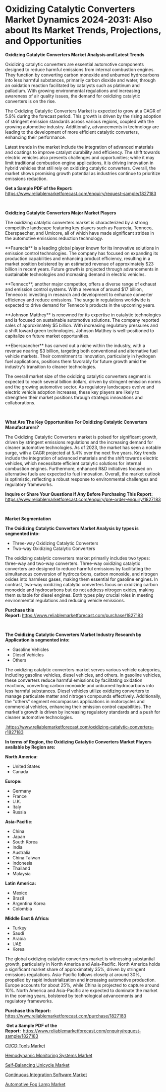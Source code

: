 <p><h1>Oxidizing Catalytic Converters Market Dynamics 2024-2031: Also about Its Market Trends, Projections, and Opportunities</h1></p><p><strong>Oxidizing Catalytic Converters Market Analysis and Latest Trends</strong></p>
<p><p>Oxidizing catalytic converters are essential automotive components designed to reduce harmful emissions from internal combustion engines. They function by converting carbon monoxide and unburned hydrocarbons into less harmful substances, primarily carbon dioxide and water, through an oxidation reaction facilitated by catalysts such as platinum and palladium. With growing environmental regulations and increasing awareness of air quality issues, the demand for oxidizing catalytic converters is on the rise.</p><p>The Oxidizing Catalytic Converters Market is expected to grow at a CAGR of 5.9% during the forecast period. This growth is driven by the rising adoption of stringent emission standards across various regions, coupled with the growing automotive industry. Additionally, advancements in technology are leading to the development of more efficient catalytic converters, enhancing their performance. </p><p>Latest trends in the market include the integration of advanced materials and coatings to improve catalyst durability and efficiency. The shift towards electric vehicles also presents challenges and opportunities; while it may limit traditional combustion engine applications, it is driving innovation in hybrid vehicles that still rely on oxidizing catalytic converters. Overall, the market shows promising growth potential as industries continue to prioritize emissions reduction.</p></p>
<p><strong>Get a Sample PDF of the Report:&nbsp;</strong> <a href="https://www.reliablemarketforecast.com/enquiry/request-sample/1827183?utm_campaign=1080&utm_medium=2&utm_source=Github&utm_content=ia&utm_term=04112024&utm_id=oxidizing-catalytic-converters">https://www.reliablemarketforecast.com/enquiry/request-sample/1827183</a></p>
<p>&nbsp;</p>
<p><strong>Oxidizing Catalytic Converters Major Market Players</strong></p>
<p><p>The oxidizing catalytic converters market is characterized by a strong competitive landscape featuring key players such as Faurecia, Tenneco, Eberspaecher, and Umicore, all of which have made significant strides in the automotive emissions reduction technology.</p><p>**Faurecia** is a leading global player known for its innovative solutions in emission control technologies. The company has focused on expanding its production capabilities and enhancing product efficiency, resulting in a market position bolstered by an estimated revenue of approximately $23 billion in recent years. Future growth is projected through advancements in sustainable technologies and increasing demand in electric vehicles.</p><p>**Tenneco**, another major competitor, offers a diverse range of exhaust and emission control systems. With a revenue of around $17 billion, Tenneco is investing in research and development to enhance converter efficiency and reduce emissions. The surge in regulations worldwide is expected to drive demand for Tenneco's products in the upcoming years.</p><p>**Johnson Matthey** is renowned for its expertise in catalytic technologies and is focused on sustainable automotive solutions. The company reported sales of approximately $5 billion. With increasing regulatory pressures and a shift toward green technologies, Johnson Matthey is well-positioned to capitalize on future market opportunities.</p><p>**Eberspaecher** has carved out a niche within the industry, with a revenue nearing $3 billion, targeting both conventional and alternative fuel vehicle markets. Their commitment to innovation, particularly in hydrogen fuel applications, positions them favorably for future growth amid the industry's transition to cleaner technologies.</p><p>The overall market size of the oxidizing catalytic converters segment is expected to reach several billion dollars, driven by stringent emission norms and the growing automotive sector. As regulatory landscapes evolve and electric vehicle adoption increases, these key players are likely to strengthen their market positions through strategic innovations and collaborations.</p></p>
<p>&nbsp;</p>
<p><strong>What Are The Key Opportunities For Oxidizing Catalytic Converters Manufacturers?</strong></p>
<p><p>The Oxidizing Catalytic Converters market is poised for significant growth, driven by stringent emissions regulations and the increasing demand for cleaner automotive technologies. As of 2023, the market has seen a notable surge, with a CAGR projected at 5.4% over the next five years. Key trends include the integration of advanced materials and the shift towards electric vehicles, which necessitate efficient catalytic solutions for internal combustion engines. Furthermore, enhanced R&D initiatives focused on alternative fuels are expected to fuel innovation. Overall, the market outlook is optimistic, reflecting a robust response to environmental challenges and regulatory frameworks.</p></p>
<p><strong>Inquire or Share Your Questions If Any Before Purchasing This Report:</strong> <a href="https://www.reliablemarketforecast.com/enquiry/pre-order-enquiry/1827183?utm_campaign=1080&utm_medium=2&utm_source=Github&utm_content=ia&utm_term=04112024&utm_id=oxidizing-catalytic-converters">https://www.reliablemarketforecast.com/enquiry/pre-order-enquiry/1827183</a></p>
<p>&nbsp;</p>
<p><strong>Market Segmentation</strong></p>
<p><strong>The Oxidizing Catalytic Converters Market Analysis by types is segmented into:</strong></p>
<p><ul><li>Three-way Oxidizing Catalytic Converters</li><li>Two-way Oxidizing Catalytic Converters</li></ul></p>
<p><p>The oxidizing catalytic converters market primarily includes two types: three-way and two-way converters. Three-way oxidizing catalytic converters are designed to reduce harmful emissions by facilitating the simultaneous conversion of hydrocarbons, carbon monoxide, and nitrogen oxides into harmless gases, making them essential for gasoline engines. In contrast, two-way oxidizing catalytic converters focus on oxidizing carbon monoxide and hydrocarbons but do not address nitrogen oxides, making them suitable for diesel engines. Both types play crucial roles in meeting environmental regulations and reducing vehicle emissions.</p></p>
<p><strong>Purchase this Report:&nbsp;</strong><a href="https://www.reliablemarketforecast.com/purchase/1827183?utm_campaign=1080&utm_medium=2&utm_source=Github&utm_content=ia&utm_term=04112024&utm_id=oxidizing-catalytic-converters">https://www.reliablemarketforecast.com/purchase/1827183</a></p>
<p>&nbsp;</p>
<p><strong>The Oxidizing Catalytic Converters Market Industry Research by Application is segmented into:</strong></p>
<p><ul><li>Gasoline Vehicles</li><li>Diesel Vehicles</li><li>Others</li></ul></p>
<p><p>The oxidizing catalytic converters market serves various vehicle categories, including gasoline vehicles, diesel vehicles, and others. In gasoline vehicles, these converters reduce harmful emissions by facilitating oxidation reactions, converting carbon monoxide and unburned hydrocarbons into less harmful substances. Diesel vehicles utilize oxidizing converters to manage particulate matter and nitrogen compounds effectively. Additionally, the "others" segment encompasses applications in motorcycles and commercial vehicles, enhancing their emission control capabilities. The market's growth is driven by increasing regulatory standards and a push for cleaner automotive technologies.</p></p>
<p><a href="https://www.reliablemarketforecast.com/oxidizing-catalytic-converters-r1827183?utm_campaign=1080&utm_medium=2&utm_source=Github&utm_content=ia&utm_term=04112024&utm_id=oxidizing-catalytic-converters">&nbsp;https://www.reliablemarketforecast.com/oxidizing-catalytic-converters-r1827183</a></p>
<p><strong>In terms of Region, the Oxidizing Catalytic Converters Market Players available by Region are:</strong></p>
<p>
    <p> <strong> North America: </strong>
        <ul>
            <li>United States</li>
            <li>Canada</li>
        </ul>
        </p> 
    <p> <strong> Europe: </strong>
        <ul>
            <li>Germany</li>
            <li>France</li>
            <li>U.K.</li>
            <li>Italy</li>
            <li>Russia</li>
        </ul>
        </p> 
    <p> <strong> Asia-Pacific: </strong>
        <ul>
            <li>China</li>
            <li>Japan</li>
            <li>South Korea</li>
            <li>India</li>
            <li>Australia</li>
            <li>China Taiwan</li>
            <li>Indonesia</li>
            <li>Thailand</li>
            <li>Malaysia</li>
        </ul>
        </p> 
    <p> <strong> Latin America: </strong>
        <ul>
            <li>Mexico</li>
            <li>Brazil</li>
            <li>Argentina Korea</li>
            <li>Colombia</li>
        </ul>
        </p> 
    <p> <strong> Middle East & Africa: </strong>
        <ul>
            <li>Turkey</li>
            <li>Saudi</li>
            <li>Arabia</li>
            <li>UAE</li>
            <li>Korea</li>
        </ul>
    </p>
    </p>
<p><p>The global oxidizing catalytic converters market is witnessing substantial growth, particularly in North America and Asia-Pacific. North America holds a significant market share of approximately 35%, driven by stringent emissions regulations. Asia-Pacific follows closely at around 30%, propelled by rapid industrialization and increasing automotive production. Europe accounts for about 25%, while China is projected to capture around 10%. North America and Asia-Pacific are expected to dominate the market in the coming years, bolstered by technological advancements and regulatory frameworks.</p></p>
<p><strong>Purchase this Report: </strong><a href="https://www.reliablemarketforecast.com/purchase/1827183?utm_campaign=1080&utm_medium=2&utm_source=Github&utm_content=ia&utm_term=04112024&utm_id=oxidizing-catalytic-converters">https://www.reliablemarketforecast.com/purchase/1827183</a></p>
<p>&nbsp;<strong>Get a Sample PDF of the Report:&nbsp;&nbsp;</strong><a href="https://www.reliablemarketforecast.com/enquiry/request-sample/1827183?utm_campaign=1080&utm_medium=2&utm_source=Github&utm_content=ia&utm_term=04112024&utm_id=oxidizing-catalytic-converters">https://www.reliablemarketforecast.com/enquiry/request-sample/1827183</a></p>
<p><strong></strong></p>
<p><p><a href="https://www.linkedin.com/pulse/cicd-tools-market-outlook-forecast-from-2024-2031-dataveil-qddze?utm_campaign=1080&utm_medium=2&utm_source=Github&utm_content=ia&utm_term=04112024&utm_id=oxidizing-catalytic-converters">CI/CD Tools Market</a></p><p><a href="https://issuu.com/reportprime-2/docs/hemodynamic-monitoring-systems-mark_96e52a95d0094d?utm_campaign=1080&utm_medium=2&utm_source=Github&utm_content=ia&utm_term=04112024&utm_id=oxidizing-catalytic-converters">Hemodynamic Monitoring Systems Market</a></p><p><a href="https://github.com/anidillnagatat/Market-Research-Report-List-1/blob/main/self-balancing-unicycle-market.md?utm_campaign=1080&utm_medium=2&utm_source=Github&utm_content=ia&utm_term=04112024&utm_id=oxidizing-catalytic-converters">Self-Balancing Unicycle Market</a></p><p><a href="https://www.linkedin.com/pulse/in-depth-analysis-global-continuous-integration-software-c3ivf?utm_campaign=1080&utm_medium=2&utm_source=Github&utm_content=ia&utm_term=04112024&utm_id=oxidizing-catalytic-converters">Continuous Integration Software Market</a></p><p><a href="https://github.com/lallietva4l/Market-Research-Report-List-1/blob/main/automotive-fog-lamp-market.md?utm_campaign=1080&utm_medium=2&utm_source=Github&utm_content=ia&utm_term=04112024&utm_id=oxidizing-catalytic-converters">Automotive Fog Lamp Market</a></p></p>